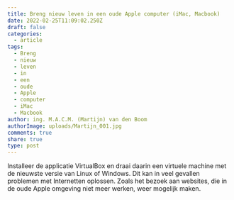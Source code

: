 ```yaml
---
title: Breng nieuw leven in een oude Apple computer (iMac, Macbook)
date: 2022-02-25T11:09:02.250Z
draft: false
categories:
  - article
tags:
  - Breng
  - nieuw
  - leven
  - in
  - een
  - oude
  - Apple
  - computer
  - iMac
  - Macbook
author: ing. M.A.C.M. (Martijn) van den Boom
authorImage: uploads/Martijn_001.jpg
comments: true
share: true
type: post
---
```

Installeer de applicatie VirtualBox en draai daarin een virtuele machine met de nieuwste versie van Linux of Windows. Dit kan in veel gevallen problemen met Internetten oplossen. Zoals het bezoek aan websites, die in de oude Apple omgeving niet meer werken, weer mogelijk maken.